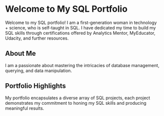 # Welcome to My SQL Portfolio

Welcome to my SQL portfolio! I am a first-generation woman in technology + science, who is self-taught in SQL. I have dedicated my time to build my SQL skills through certifications offered by Analytics Mentor, MyEducator, Udacity, and further resources.

## About Me

I am a passionate about mastering the intricacies of database management, querying, and data manipulation.

## Portfolio Highlights

My portfolio encapsulates a diverse array of SQL projects, each project demonstrates my commitment to honing my SQL skills and producing meaningful results.
